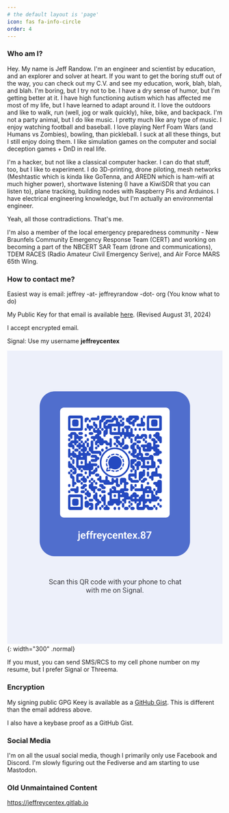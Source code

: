 ```yaml
---
# the default layout is 'page'
icon: fas fa-info-circle
order: 4
---
```


### Who am I?

Hey.  My name is Jeff Randow.  I'm an engineer and scientist by education, and an explorer and solver at heart.  If you want to get the boring stuff out of the way, you can check out my C.V. and see my education, work, blah, blah, and blah.  I'm boring, but I try not to be.  I have a dry sense of humor, but I'm getting better at it.  I have high functioning autism which has affected me most of my life, but I have learned to adapt around it.  I love the outdoors and like to walk, run (well, jog or walk quickly), hike, bike, and backpack.  I'm not a party animal, but I do like music.  I pretty much like any type of music.  I enjoy watching football and baseball.  I love playing Nerf Foam Wars (and Humans vs Zombies), bowling, than pickleball.  I suck at all these things, but I still enjoy doing them.  I like simulation games on the computer and social deception games + DnD in real life.

I'm a hacker, but not like a classical computer hacker.  I can do that stuff, too, but I like to experiment.  I do 3D-printing, drone piloting, mesh networks (Meshtastic which is kinda like GoTenna, and AREDN which is ham-wifi at much higher power), shortwave listening (I have a KiwiSDR that you can listen to), plane tracking, building nodes with Raspberry Pis and Arduinos.  I have electrical engineering knowledge, but I'm actually an environmental engineer.

Yeah, all those contradictions.  That's me.

I'm also a member of the local emergency preparedness community - New Braunfels Community Emergency Response Team (CERT) and working on becoming a part of the NBCERT SAR Team (drone and communications), TDEM RACES (Radio Amateur Civil Emergency Serive), and Air Force MARS 65th Wing.

### How to contact me?

Easiest way is email:  jeffrey -at- jeffreyrandow -dot- org  (You know what to do)

My Public Key for that email is available [here](/assets/keys/gpg-0xEA020EB8B631EE8A.key.pub). (Revised August 31, 2024)

I accept encrypted email.

Signal:  Use my username **__jeffreycentex__**

![Signal](/assets/keys/SignalGroupQr.png){: width="300" .normal}

If you must, you can send SMS/RCS to my cell phone number on my resume, but I prefer Signal or Threema.

### Encryption

My signing public GPG Keey is available as a [GitHub Gist](https://gist.github.com/jeffreycentex/5a5d3ab3116c9cb8ad9598dc63fb0c02).  This is different than the email address above.  

I also have a keybase proof as a GitHub Gist.

### Social Media

I'm on all the usual social media, though I primarily only use Facebook and Discord.  I'm slowly figuring out the Fediverse and am starting to use Mastodon.

### Old Unmaintained Content

[https://jeffreycentex.gitlab.io ](https://jeffreycentex.gitlab.io)

